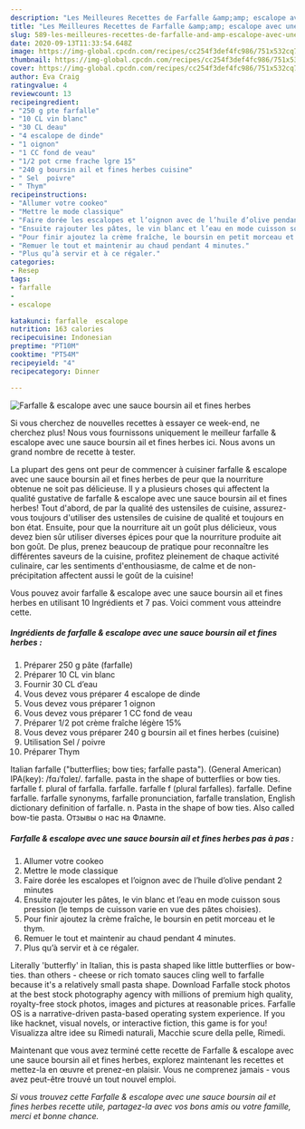 ```yaml
---
description: "Les Meilleures Recettes de Farfalle &amp;amp; escalope avec une sauce boursin ail et fines herbes"
title: "Les Meilleures Recettes de Farfalle &amp;amp; escalope avec une sauce boursin ail et fines herbes"
slug: 589-les-meilleures-recettes-de-farfalle-and-amp-escalope-avec-une-sauce-boursin-ail-et-fines-herbes
date: 2020-09-13T11:33:54.648Z
image: https://img-global.cpcdn.com/recipes/cc254f3def4fc986/751x532cq70/farfalle-escalope-avec-une-sauce-boursin-ail-et-fines-herbes-photo-principale-de-la-recette.jpg
thumbnail: https://img-global.cpcdn.com/recipes/cc254f3def4fc986/751x532cq70/farfalle-escalope-avec-une-sauce-boursin-ail-et-fines-herbes-photo-principale-de-la-recette.jpg
cover: https://img-global.cpcdn.com/recipes/cc254f3def4fc986/751x532cq70/farfalle-escalope-avec-une-sauce-boursin-ail-et-fines-herbes-photo-principale-de-la-recette.jpg
author: Eva Craig
ratingvalue: 4
reviewcount: 13
recipeingredient:
- "250 g pte farfalle"
- "10 CL vin blanc"
- "30 CL deau"
- "4 escalope de dinde"
- "1 oignon"
- "1 CC fond de veau"
- "1/2 pot crme frache lgre 15"
- "240 g boursin ail et fines herbes cuisine"
- " Sel  poivre"
- " Thym"
recipeinstructions:
- "Allumer votre cookeo"
- "Mettre le mode classique"
- "Faire dorée les escalopes et l’oignon avec de l’huile d’olive pendant 2 minutes"
- "Ensuite rajouter les pâtes, le vin blanc et l’eau en mode cuisson sous pression (le temps de cuisson varie en vue des pâtes choisies)."
- "Pour finir ajoutez la crème fraîche, le boursin en petit morceau et le thym."
- "Remuer le tout et maintenir au chaud pendant 4 minutes."
- "Plus qu’à servir et à ce régaler."
categories:
- Resep
tags:
- farfalle
- 
- escalope

katakunci: farfalle  escalope 
nutrition: 163 calories
recipecuisine: Indonesian
preptime: "PT10M"
cooktime: "PT54M"
recipeyield: "4"
recipecategory: Dinner

---
```



![Farfalle &amp; escalope avec une sauce boursin ail et fines herbes](https://img-global.cpcdn.com/recipes/cc254f3def4fc986/751x532cq70/farfalle-escalope-avec-une-sauce-boursin-ail-et-fines-herbes-photo-principale-de-la-recette.jpg)

Si vous cherchez de nouvelles recettes à essayer ce week-end, ne cherchez plus! Nous vous fournissons uniquement le meilleur farfalle &amp; escalope avec une sauce boursin ail et fines herbes ici. Nous avons un grand nombre de recette à tester.

La plupart des gens ont peur de commencer à cuisiner farfalle &amp; escalope avec une sauce boursin ail et fines herbes de peur que la nourriture obtenue ne soit pas délicieuse. Il y a plusieurs choses qui affectent la qualité gustative de farfalle &amp; escalope avec une sauce boursin ail et fines herbes! Tout d'abord, de par la qualité des ustensiles de cuisine, assurez-vous toujours d'utiliser des ustensiles de cuisine de qualité et toujours en bon état. Ensuite, pour que la nourriture ait un goût plus délicieux, vous devez bien sûr utiliser diverses épices pour que la nourriture produite ait bon goût. De plus, prenez beaucoup de pratique pour reconnaître les différentes saveurs de la cuisine, profitez pleinement de chaque activité culinaire, car les sentiments d'enthousiasme, de calme et de non-précipitation affectent aussi le goût de la cuisine!

<!--inarticleads1-->

Vous pouvez avoir farfalle &amp; escalope avec une sauce boursin ail et fines herbes en utilisant 10 Ingrédients et 7 pas. Voici comment vous atteindre cette.

##### Ingrédients de farfalle &amp; escalope avec une sauce boursin ail et fines herbes :

1. Préparer 250 g pâte (farfalle)
1. Préparer 10 CL vin blanc
1. Fournir 30 CL d’eau
1. Vous devez vous préparer 4 escalope de dinde
1. Vous devez vous préparer 1 oignon
1. Vous devez vous préparer 1 CC fond de veau
1. Préparer 1/2 pot crème fraîche légère 15%
1. Vous devez vous préparer 240 g boursin ail et fines herbes (cuisine)
1. Utilisation  Sel / poivre
1. Préparer  Thym


Italian farfalle (&#34;butterflies; bow ties; farfalle pasta&#34;). (General American) IPA(key): /fɑɹˈfɑleɪ/. farfalle. pasta in the shape of butterflies or bow ties. farfalle f. plural of farfalla. farfalle. farfalle f (plural farfalles). farfalle. Define farfalle. farfalle synonyms, farfalle pronunciation, farfalle translation, English dictionary definition of farfalle. n. Pasta in the shape of bow ties. Also called bow-tie pasta. Отзывы о нас на Флампе. 

<!--inarticleads2-->

##### Farfalle &amp; escalope avec une sauce boursin ail et fines herbes pas à pas :

1. Allumer votre cookeo
1. Mettre le mode classique
1. Faire dorée les escalopes et l’oignon avec de l’huile d’olive pendant 2 minutes
1. Ensuite rajouter les pâtes, le vin blanc et l’eau en mode cuisson sous pression (le temps de cuisson varie en vue des pâtes choisies).
1. Pour finir ajoutez la crème fraîche, le boursin en petit morceau et le thym.
1. Remuer le tout et maintenir au chaud pendant 4 minutes.
1. Plus qu’à servir et à ce régaler.


Literally &#39;butterfly&#39; in Italian, this is pasta shaped like little butterflies or bow-ties. than others - cheese or rich tomato sauces cling well to farfalle because it&#39;s a relatively small pasta shape. Download Farfalle stock photos at the best stock photography agency with millions of premium high quality, royalty-free stock photos, images and pictures at reasonable prices. Farfalle OS is a narrative-driven pasta-based operating system experience. If you like hacknet, visual novels, or interactive fiction, this game is for you! Visualizza altre idee su Rimedi naturali, Macchie scure della pelle, Rimedi. 

<!--inarticleads1-->

<p>
Maintenant que vous avez terminé cette recette de Farfalle &amp; escalope avec une sauce boursin ail et fines herbes, explorez maintenant les recettes et mettez-la en œuvre et prenez-en plaisir. Vous ne comprenez jamais - vous avez peut-être trouvé un tout nouvel emploi.
</p>

<p>
<i>Si vous trouvez cette Farfalle &amp; escalope avec une sauce boursin ail et fines herbes recette utile, partagez-la avec vos bons amis ou votre famille, merci et bonne chance.</i>
</p>
